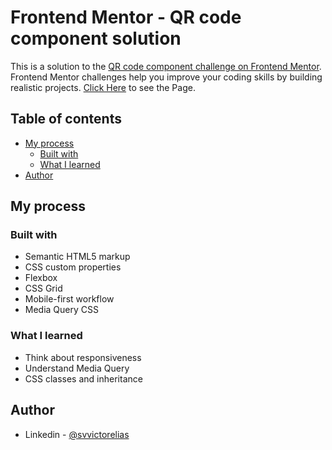 # Frontend Mentor - QR code component solution

This is a solution to the [QR code component challenge on Frontend Mentor](https://www.frontendmentor.io/challenges/qr-code-component-iux_sIO_H). Frontend Mentor challenges help you improve your coding skills by building realistic projects. [Click Here](https://svvictorelias.github.io/QrCode/) to see the Page.

## Table of contents

- [My process](#my-process)
  - [Built with](#built-with)
  - [What I learned](#what-i-learned)
- [Author](#author)

## My process

### Built with

- Semantic HTML5 markup
- CSS custom properties
- Flexbox
- CSS Grid
- Mobile-first workflow
- Media Query CSS

### What I  learned
- Think about responsiveness
- Understand Media Query
- CSS classes and inheritance
## Author
- Linkedin - [@svvictorelias](https://www.linkedin.com/in/svvictorelias/)
